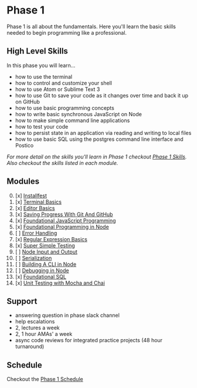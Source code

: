 # Phase 1

Phase 1 is all about the fundamentals. Here you'll learn the basic skills needed
to begin programming like a professional.


## High Level Skills

In this phase you will learn…

- how to use the terminal
- how to control and customize your shell
- how to use Atom or Sublime Text 3
- how to use Git to save your code as it changes over time and back it up on GitHub
- how to use basic programming concepts
- how to write basic synchronous JavaScript on Node
- how to make simple command line applications
- how to test your code
- how to persist state in an application via reading and writing to local files
- how to use basic SQL using the postgres command line interface and Postico

_For more detail on the skills you'll learn in Phase 1 checkout
[Phase 1 Skills](./skills.md). Also checkout the skills listed in each module._


## Modules

0. [x] [Installfest](../../modules/Installfest)
0. [x] [Terminal Basics](../../modules/Terminal-Basics)
0. [x] [Editor Basics](../../modules/Editor-Basics)
0. [x] [Saving Progress With Git And GitHub](../../modules/Saving-Progress-With-Git-And-GitHub)
0. [x] [Foundational JavaScript Programming](../../modules/Foundational-JavaScript-Programing)
0. [x] [Foundational Programming in Node](../../modules/Foundational-Programing-in-Node)
0. [ ] [Error Handling](../../modules/Error-Handling)
0. [x] [Regular Expression Basics](../../modules/Regular-Expression-Basics)
0. [x] [Super Simple Testing](../../modules/Super-Simple-Testing)
0. [ ] [Node Input and Output](../../modules/Node-Input-and-Output)
0. [ ] [Serialization](../../modules/Serialization)
0. [ ] [Building A CLI in Node](../../modules/Building-A-CLI-in-Node)
0. [ ] [Debugging in Node](../../modules/Debugging-in-Node)
0. [x] [Foundational SQL](../../modules/Foundational-SQL)
0. [x] [Unit Testing with Mocha and Chai](../../modules/Unit-Testing-With-Mocha-And-Chai)


## Support

- answering question in phase slack channel
- help escalations
- 2, lectures a week
- 2, 1 hour AMAs' a week
- async code reviews for integrated practice projects (48 hour turnaround)


## Schedule

Checkout the [Phase 1 Schedule](./schedule.md)
